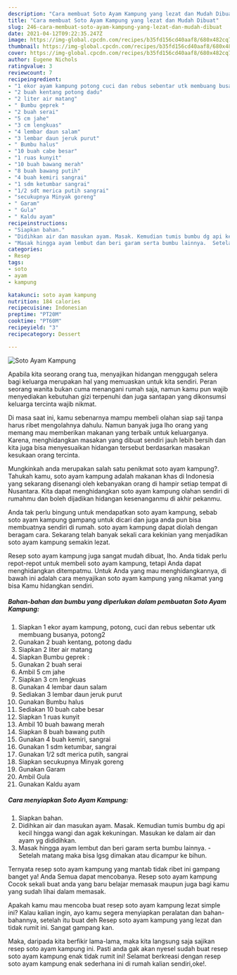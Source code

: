 ```yaml
---
description: "Cara membuat Soto Ayam Kampung yang lezat dan Mudah Dibuat"
title: "Cara membuat Soto Ayam Kampung yang lezat dan Mudah Dibuat"
slug: 246-cara-membuat-soto-ayam-kampung-yang-lezat-dan-mudah-dibuat
date: 2021-04-12T09:22:35.247Z
image: https://img-global.cpcdn.com/recipes/b35fd156cd40aaf8/680x482cq70/soto-ayam-kampung-foto-resep-utama.jpg
thumbnail: https://img-global.cpcdn.com/recipes/b35fd156cd40aaf8/680x482cq70/soto-ayam-kampung-foto-resep-utama.jpg
cover: https://img-global.cpcdn.com/recipes/b35fd156cd40aaf8/680x482cq70/soto-ayam-kampung-foto-resep-utama.jpg
author: Eugene Nichols
ratingvalue: 3
reviewcount: 7
recipeingredient:
- "1 ekor ayam kampung potong cuci dan rebus sebentar utk membuang busanya potong2"
- "2 buah kentang potong dadu"
- "2 liter air matang"
- " Bumbu geprek "
- "2 buah serai"
- "5 cm jahe"
- "3 cm lengkuas"
- "4 lembar daun salam"
- "3 lembar daun jeruk purut"
- " Bumbu halus"
- "10 buah cabe besar"
- "1 ruas kunyit"
- "10 buah bawang merah"
- "8 buah bawang putih"
- "4 buah kemiri sangrai"
- "1 sdm ketumbar sangrai"
- "1/2 sdt merica putih sangrai"
- "secukupnya Minyak goreng"
- " Garam"
- " Gula"
- " Kaldu ayam"
recipeinstructions:
- "Siapkan bahan."
- "Didihkan air dan masukan ayam. Masak. Kemudian tumis bumbu dg api kecil hingga wangi dan agak kekuningan. Masukan ke dalam air dan ayam yg dididihkan."
- "Masak hingga ayam lembut dan beri garam serta bumbu lainnya.  Setelah matang maka bisa lgsg dimakan atau dicampur ke bihun."
categories:
- Resep
tags:
- soto
- ayam
- kampung

katakunci: soto ayam kampung 
nutrition: 184 calories
recipecuisine: Indonesian
preptime: "PT20M"
cooktime: "PT60M"
recipeyield: "3"
recipecategory: Dessert

---
```



![Soto Ayam Kampung](https://img-global.cpcdn.com/recipes/b35fd156cd40aaf8/680x482cq70/soto-ayam-kampung-foto-resep-utama.jpg)

Apabila kita seorang orang tua, menyajikan hidangan menggugah selera bagi keluarga merupakan hal yang memuaskan untuk kita sendiri. Peran seorang  wanita bukan cuma menangani rumah saja, namun kamu pun wajib menyediakan kebutuhan gizi terpenuhi dan juga santapan yang dikonsumsi keluarga tercinta wajib nikmat.

Di masa  saat ini, kamu sebenarnya mampu membeli olahan siap saji tanpa harus ribet mengolahnya dahulu. Namun banyak juga lho orang yang memang mau memberikan makanan yang terbaik untuk keluarganya. Karena, menghidangkan masakan yang dibuat sendiri jauh lebih bersih dan kita juga bisa menyesuaikan hidangan tersebut berdasarkan masakan kesukaan orang tercinta. 



Mungkinkah anda merupakan salah satu penikmat soto ayam kampung?. Tahukah kamu, soto ayam kampung adalah makanan khas di Indonesia yang sekarang disenangi oleh kebanyakan orang di hampir setiap tempat di Nusantara. Kita dapat menghidangkan soto ayam kampung olahan sendiri di rumahmu dan boleh dijadikan hidangan kesenanganmu di akhir pekanmu.

Anda tak perlu bingung untuk mendapatkan soto ayam kampung, sebab soto ayam kampung gampang untuk dicari dan juga anda pun bisa membuatnya sendiri di rumah. soto ayam kampung dapat diolah dengan beragam cara. Sekarang telah banyak sekali cara kekinian yang menjadikan soto ayam kampung semakin lezat.

Resep soto ayam kampung juga sangat mudah dibuat, lho. Anda tidak perlu repot-repot untuk membeli soto ayam kampung, tetapi Anda dapat menghidangkan ditempatmu. Untuk Anda yang mau menghidangkannya, di bawah ini adalah cara menyajikan soto ayam kampung yang nikamat yang bisa Kamu hidangkan sendiri.

<!--inarticleads1-->

##### Bahan-bahan dan bumbu yang diperlukan dalam pembuatan Soto Ayam Kampung:

1. Siapkan 1 ekor ayam kampung, potong, cuci dan rebus sebentar utk membuang busanya, potong2
1. Gunakan 2 buah kentang, potong dadu
1. Siapkan 2 liter air matang
1. Siapkan  Bumbu geprek :
1. Gunakan 2 buah serai
1. Ambil 5 cm jahe
1. Siapkan 3 cm lengkuas
1. Gunakan 4 lembar daun salam
1. Sediakan 3 lembar daun jeruk purut
1. Gunakan  Bumbu halus
1. Sediakan 10 buah cabe besar
1. Siapkan 1 ruas kunyit
1. Ambil 10 buah bawang merah
1. Siapkan 8 buah bawang putih
1. Gunakan 4 buah kemiri, sangrai
1. Gunakan 1 sdm ketumbar, sangrai
1. Gunakan 1/2 sdt merica putih, sangrai
1. Siapkan secukupnya Minyak goreng
1. Gunakan  Garam
1. Ambil  Gula
1. Gunakan  Kaldu ayam




<!--inarticleads2-->

##### Cara menyiapkan Soto Ayam Kampung:

1. Siapkan bahan.
1. Didihkan air dan masukan ayam. Masak. Kemudian tumis bumbu dg api kecil hingga wangi dan agak kekuningan. Masukan ke dalam air dan ayam yg dididihkan.
1. Masak hingga ayam lembut dan beri garam serta bumbu lainnya.  - Setelah matang maka bisa lgsg dimakan atau dicampur ke bihun.




Ternyata resep soto ayam kampung yang mantab tidak ribet ini gampang banget ya! Anda Semua dapat mencobanya. Resep soto ayam kampung Cocok sekali buat anda yang baru belajar memasak maupun juga bagi kamu yang sudah lihai dalam memasak.

Apakah kamu mau mencoba buat resep soto ayam kampung lezat simple ini? Kalau kalian ingin, ayo kamu segera menyiapkan peralatan dan bahan-bahannya, setelah itu buat deh Resep soto ayam kampung yang lezat dan tidak rumit ini. Sangat gampang kan. 

Maka, daripada kita berfikir lama-lama, maka kita langsung saja sajikan resep soto ayam kampung ini. Pasti anda gak akan nyesel sudah buat resep soto ayam kampung enak tidak rumit ini! Selamat berkreasi dengan resep soto ayam kampung enak sederhana ini di rumah kalian sendiri,oke!.

